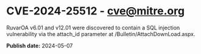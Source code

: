 # CVE-2024-25512 - cve@mitre.org

RuvarOA v6.01 and v12.01 were discovered to contain a SQL injection vulnerability via the attach_id parameter at /Bulletin/AttachDownLoad.aspx.

**Publish date:** 2024-05-07

